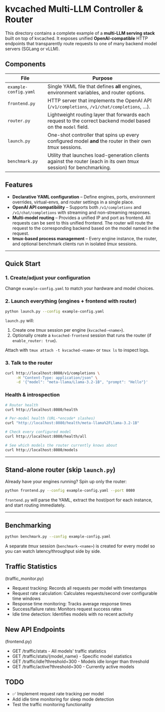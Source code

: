 # kvcached Multi-LLM Controller & Router

This directory contains a complete example of a **multi-LLM serving stack** built on top of kvcached.
It exposes unified **OpenAI-compatible** HTTP endpoints that transparently route requests to one of many backend model servers (SGLang or vLLM).

## Components

| File | Purpose |
|------|---------|
| `example-config.yaml` | Single YAML file that defines **all** engines, environment variables, and router options. |
| `frontend.py` | HTTP server that implements the OpenAI API (`/v1/completions`, `/v1/chat/completions`, …). |
| `router.py`   | Lightweight routing layer that forwards each request to the correct backend model based on the `model` field. |
| `launch.py`   | One-shot controller that spins up every configured model **and** the router in their own *tmux* sessions. |
| `benchmark.py`| Utility that launches load-generation clients against the router (each in its own *tmux* session) for benchmarking. |

## Features

* **Declarative YAML configuration** – Define engines, ports, environment overrides, virtual-envs, and router settings in a single place.
* **OpenAI API compatibility** – Supports both `/v1/completions` and `/v1/chat/completions` with streaming and non-streaming responses.
* **Multi-model routing** – Provides a unified IP and port as frontend. All requests can be sent to this unified frontend. The router will route the request to the corresponding backend based on the model named in the request.
* **tmux-based process management** – Every engine instance, the router, and optional benchmark clients run in isolated *tmux* sessions.

---

## Quick Start

### 1. Create/adjust your configuration

Change `example-config.yaml` to match your hardware and model choices.

### 2. Launch everything (engines + frontend with router)

```bash
python launch.py --config example-config.yaml
```

`launch.py` will:
1. Create one *tmux* session per engine (`kvcached-<name>`).
2. Optionally create a `kvcached-frontend` session that runs the router (if `enable_router: true`).

Attach with `tmux attach -t kvcached-<name>` or `tmux ls` to inspect logs.

### 3. Talk to the router

```bash
curl http://localhost:8080/v1/completions \
     -H "Content-Type: application/json" \
     -d '{"model": "meta-llama/Llama-3.2-1B", "prompt": "Hello"}'
```

### Health & introspection

```bash
# Router health
curl http://localhost:8080/health

# Per-model health (URL-*encode* slashes)
curl "http://localhost:8080/health/meta-llama%2FLlama-3.2-1B"

# Check every configured model
curl http://localhost:8080/health/all

# See which models the router currently knows about
curl http://localhost:8080/models
```

---

## Stand-alone router (skip `launch.py`)
Already have your engines running?  Spin up only the router:

```bash
python frontend.py --config example-config.yaml --port 8080
```

`frontend.py` will parse the YAML, extract the host/port for each instance, and start routing immediately.

---

## Benchmarking

```bash
python benchmark.py --config example-config.yaml
```

A separate *tmux* session (`benchmark-<name>`) is created for every model so you can watch latency/throughput side by side.


## Traffic Statistics 
(traffic_monitor.py)
- Request tracking: Records all requests per model with timestamps
- Request rate calculation: Calculates requests/second over configurable time windows
- Response time monitoring: Tracks average response times
- Success/failure rates: Monitors request success rates
- Idle time detection: Identifies models with no recent activity


## New API Endpoints
(frontend.py)
- GET /traffic/stats - All models' traffic statistics
- GET /traffic/stats/{model_name} - Specific model statistics
- GET /traffic/idle?threshold=300 - Models idle longer than threshold
- GET /traffic/active?threshold=300 - Currently active models


## TODO
- ✅ Implement request rate tracking per model
- Add idle time monitoring for sleep mode detection
- Test the traffic monitoring functionality